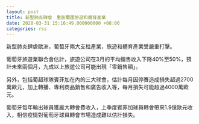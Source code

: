 ```yaml
---
layout: post
title: 新型肺炎肆虐　重創葡國旅遊和體育產業
date: 2020-03-31 15:16:49.000000000 +08:00
categories: rss
---
```


新型肺炎肆虐歐洲，葡萄牙兩大支柱產業，旅遊和體育產業受嚴重打擊。

葡萄牙旅遊業聯合會估計，旅遊公司在3月的平均銷售收入下降40%至50%，預計未來兩個月，九成以上旅遊公司可能出現「零銷售額」。

另外，包括葡超球隊賓菲加在內的三大球會，估計每月因停賽造成損失超過2700萬歐元，加上轉播、專利商品銷售和廣告收入等，每月損失可能超過4000萬歐元。

葡萄牙每年輸出球員獲龐大轉會費收入，上季度賓菲加球員轉會帶來1.9億歐元收入，相信疫情對葡萄牙球員轉會市場造成難以估計損失。
